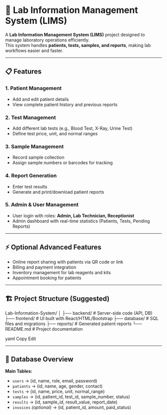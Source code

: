 # 🧪 Lab Information Management System (LIMS)

A **Lab Information Management System (LIMS)** project designed to manage laboratory operations efficiently.  
This system handles **patients, tests, samples, and reports**, making lab workflows easier and faster.  

---

## 📋 Features

### **1. Patient Management**
- Add and edit patient details  
- View complete patient history and previous reports  

### **2. Test Management**
- Add different lab tests (e.g., Blood Test, X-Ray, Urine Test)  
- Define test price, unit, and normal ranges  

### **3. Sample Management**
- Record sample collection  
- Assign sample numbers or barcodes for tracking  

### **4. Report Generation**
- Enter test results  
- Generate and print/download patient reports  

### **5. Admin & User Management**
- User login with roles: **Admin, Lab Technician, Receptionist**  
- Admin dashboard with real-time statistics (Patients, Tests, Pending Reports)  

---

## ⚡ Optional Advanced Features
- Online report sharing with patients via QR code or link  
- Billing and payment integration  
- Inventory management for lab reagents and kits  
- Appointment booking for patients  

---

## 🏗️ Project Structure (Suggested)
Lab-Information-System/
│
├── backend/ # Server-side code (API, DB)
├── frontend/ # UI built with React/HTML/Bootstrap
├── database/ # SQL files and migrations
├── reports/ # Generated patient reports
└── README.md # Project documentation

yaml
Copy
Edit

---

## 💾 Database Overview

**Main Tables:**
- `users` → (id, name, role, email, password)
- `patients` → (id, name, age, gender, contact)
- `tests` → (id, name, price, unit, normal_range)
- `samples` → (id, patient_id, test_id, sample_number, status)
- `results` → (id, sample_id, result_value, report_date)
- `invoices` *(optional)* → (id, patient_id, amount, paid_status)